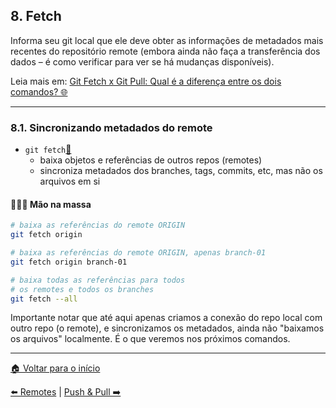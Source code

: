 ## 8. Fetch

Informa seu git local que ele deve obter as informações de metadados mais recentes do repositório remote (embora ainda não faça a transferência dos dados – é como verificar para ver se há mudanças disponíveis).

Leia mais em: [Git Fetch x Git Pull: Qual é a diferença entre os dois comandos? 🌐](https://www.freecodecamp.org/portuguese/news/git-fetch-x-git-pull-qual-e-a-diferenca-entre-os-dois-comandos/)

---

### 8.1. Sincronizando metadados do remote

- `git fetch`[🔗](https://git-scm.com/docs/git-fetch/pt_BR)
  - baixa objetos e referências de outros repos (remotes)
  - sincroniza metadados dos branches, tags, commits, etc, mas não os arquivos em si

#### 👨🏻‍💻 Mão na massa

```bash
# baixa as referências do remote ORIGIN
git fetch origin

# baixa as referências do remote ORIGIN, apenas branch-01
git fetch origin branch-01

# baixa todas as referências para todos
# os remotes e todos os branches
git fetch --all
```

Importante notar que até aqui apenas criamos a conexão do repo local com outro repo (o remote), e sincronizamos os metadados, ainda não "baixamos os arquivos" localmente. É o que veremos nos próximos comandos.

---

[🏠 Voltar para o início](./../README.md)

[⬅️ Remotes](./git-commands-07.md) | [Push & Pull ➡️](./git-commands-09.md)
